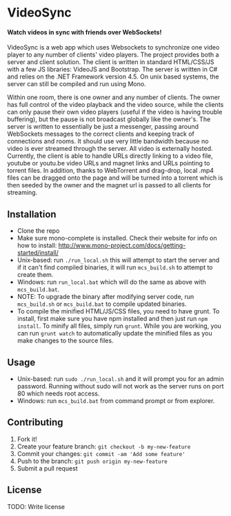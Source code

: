 # VideoSync
#### Watch videos in sync with friends over WebSockets! 
VideoSync is a web app which uses Websockets to synchronize one video player to any number of clients' video players.
The project provides both a server and client solution.
The client is written in standard HTML/CSS/JS with a few JS libraries: VideoJS and Bootstrap.
The server is written in C# and relies on the .NET Framework version 4.5.  On unix based systems, the server can still be compiled and run using Mono.

Within one room, there is one owner and any number of clients.  The owner has full control of the video playback and the video source, while the clients can only pause their own video players (useful if the video is having trouble buffering), but the pause is not broadcast globally like the owner's.
The server is written to essentially be just a messenger, passing around WebSockets messages to the correct clients and keeping track of connections and rooms.  It should use very little bandwidth because no video is ever streamed through the server.
All video is externally hosted.  Currently, the client is able to handle URLs directly linking to a video file, youtube or youtu.be video URLs and magnet links and URLs pointing to torrent files.  In addition, thanks to WebTorrent and drag-drop, local .mp4 files can be dragged onto the page and will be turned into a torrent which is then seeded by the owner and the magnet url is passed to all clients for streaming.

## Installation
- Clone the repo
- Make sure mono-complete is installed. Check their website for info on how to install: http://www.mono-project.com/docs/getting-started/install/
- Unix-based: run `./run_local.sh` this will attempt to start the server and if it can't find compiled binaries, it will run `mcs_build.sh` to attempt to create them.
- Windows: run `run_local.bat` which will do the same as above with `mcs_build.bat`.
- NOTE: To upgrade the binary after modifying server code, run `mcs_build.sh` or `mcs_build.bat` to compile updated binaries.
- To compile the minified HTML/JS/CSS files, you need to have grunt. To install, first make sure you have npm installed and then just run `npm install`. To minify all files, simply run `grunt`. While you are working, you can run `grunt watch` to automatically update the minified files as you make changes to the source files.

## Usage
- Unix-based: run `sudo ./run_local.sh` and it will prompt you for an admin password. Running without sudo will not work as the server runs on port 80 which needs root access.
- Windows: run `mcs_build.bat` from command prompt or from explorer.

## Contributing
1. Fork it!
2. Create your feature branch: `git checkout -b my-new-feature`
3. Commit your changes: `git commit -am 'Add some feature'`
4. Push to the branch: `git push origin my-new-feature`
5. Submit a pull request

## License
TODO: Write license
